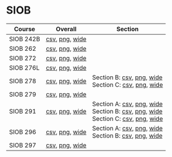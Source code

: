 # SIOB

| Course | Overall | Section |
| ------ | ------- | ------- |
| SIOB 242B | [csv](https://github.com/UCSD-Historical-Enrollment-Data/2024Winter/blob/main/overall/SIOB%20242B.csv), [png](https://raw.githubusercontent.com/UCSD-Historical-Enrollment-Data/2024Winter/main/plot_overall/SIOB%20242B.png), [wide](https://raw.githubusercontent.com/UCSD-Historical-Enrollment-Data/2024Winter/main/plot_overall_wide/SIOB%20242B.png) |  |
| SIOB 262 | [csv](https://github.com/UCSD-Historical-Enrollment-Data/2024Winter/blob/main/overall/SIOB%20262.csv), [png](https://raw.githubusercontent.com/UCSD-Historical-Enrollment-Data/2024Winter/main/plot_overall/SIOB%20262.png), [wide](https://raw.githubusercontent.com/UCSD-Historical-Enrollment-Data/2024Winter/main/plot_overall_wide/SIOB%20262.png) |  |
| SIOB 272 | [csv](https://github.com/UCSD-Historical-Enrollment-Data/2024Winter/blob/main/overall/SIOB%20272.csv), [png](https://raw.githubusercontent.com/UCSD-Historical-Enrollment-Data/2024Winter/main/plot_overall/SIOB%20272.png), [wide](https://raw.githubusercontent.com/UCSD-Historical-Enrollment-Data/2024Winter/main/plot_overall_wide/SIOB%20272.png) |  |
| SIOB 276L | [csv](https://github.com/UCSD-Historical-Enrollment-Data/2024Winter/blob/main/overall/SIOB%20276L.csv), [png](https://raw.githubusercontent.com/UCSD-Historical-Enrollment-Data/2024Winter/main/plot_overall/SIOB%20276L.png), [wide](https://raw.githubusercontent.com/UCSD-Historical-Enrollment-Data/2024Winter/main/plot_overall_wide/SIOB%20276L.png) |  |
| SIOB 278 | [csv](https://github.com/UCSD-Historical-Enrollment-Data/2024Winter/blob/main/overall/SIOB%20278.csv), [png](https://raw.githubusercontent.com/UCSD-Historical-Enrollment-Data/2024Winter/main/plot_overall/SIOB%20278.png), [wide](https://raw.githubusercontent.com/UCSD-Historical-Enrollment-Data/2024Winter/main/plot_overall_wide/SIOB%20278.png) | Section B: [csv](https://github.com/UCSD-Historical-Enrollment-Data/2024Winter/blob/main/section/SIOB%20278_B.csv), [png](https://raw.githubusercontent.com/UCSD-Historical-Enrollment-Data/2024Winter/main/plot_section/SIOB%20278_B.png), [wide](https://raw.githubusercontent.com/UCSD-Historical-Enrollment-Data/2024Winter/main/plot_section_wide/SIOB%20278_B.png)<br>Section C: [csv](https://github.com/UCSD-Historical-Enrollment-Data/2024Winter/blob/main/section/SIOB%20278_C.csv), [png](https://raw.githubusercontent.com/UCSD-Historical-Enrollment-Data/2024Winter/main/plot_section/SIOB%20278_C.png), [wide](https://raw.githubusercontent.com/UCSD-Historical-Enrollment-Data/2024Winter/main/plot_section_wide/SIOB%20278_C.png) |
| SIOB 279 | [csv](https://github.com/UCSD-Historical-Enrollment-Data/2024Winter/blob/main/overall/SIOB%20279.csv), [png](https://raw.githubusercontent.com/UCSD-Historical-Enrollment-Data/2024Winter/main/plot_overall/SIOB%20279.png), [wide](https://raw.githubusercontent.com/UCSD-Historical-Enrollment-Data/2024Winter/main/plot_overall_wide/SIOB%20279.png) |  |
| SIOB 291 | [csv](https://github.com/UCSD-Historical-Enrollment-Data/2024Winter/blob/main/overall/SIOB%20291.csv), [png](https://raw.githubusercontent.com/UCSD-Historical-Enrollment-Data/2024Winter/main/plot_overall/SIOB%20291.png), [wide](https://raw.githubusercontent.com/UCSD-Historical-Enrollment-Data/2024Winter/main/plot_overall_wide/SIOB%20291.png) | Section A: [csv](https://github.com/UCSD-Historical-Enrollment-Data/2024Winter/blob/main/section/SIOB%20291_A.csv), [png](https://raw.githubusercontent.com/UCSD-Historical-Enrollment-Data/2024Winter/main/plot_section/SIOB%20291_A.png), [wide](https://raw.githubusercontent.com/UCSD-Historical-Enrollment-Data/2024Winter/main/plot_section_wide/SIOB%20291_A.png)<br>Section B: [csv](https://github.com/UCSD-Historical-Enrollment-Data/2024Winter/blob/main/section/SIOB%20291_B.csv), [png](https://raw.githubusercontent.com/UCSD-Historical-Enrollment-Data/2024Winter/main/plot_section/SIOB%20291_B.png), [wide](https://raw.githubusercontent.com/UCSD-Historical-Enrollment-Data/2024Winter/main/plot_section_wide/SIOB%20291_B.png)<br>Section C: [csv](https://github.com/UCSD-Historical-Enrollment-Data/2024Winter/blob/main/section/SIOB%20291_C.csv), [png](https://raw.githubusercontent.com/UCSD-Historical-Enrollment-Data/2024Winter/main/plot_section/SIOB%20291_C.png), [wide](https://raw.githubusercontent.com/UCSD-Historical-Enrollment-Data/2024Winter/main/plot_section_wide/SIOB%20291_C.png) |
| SIOB 296 | [csv](https://github.com/UCSD-Historical-Enrollment-Data/2024Winter/blob/main/overall/SIOB%20296.csv), [png](https://raw.githubusercontent.com/UCSD-Historical-Enrollment-Data/2024Winter/main/plot_overall/SIOB%20296.png), [wide](https://raw.githubusercontent.com/UCSD-Historical-Enrollment-Data/2024Winter/main/plot_overall_wide/SIOB%20296.png) | Section A: [csv](https://github.com/UCSD-Historical-Enrollment-Data/2024Winter/blob/main/section/SIOB%20296_A.csv), [png](https://raw.githubusercontent.com/UCSD-Historical-Enrollment-Data/2024Winter/main/plot_section/SIOB%20296_A.png), [wide](https://raw.githubusercontent.com/UCSD-Historical-Enrollment-Data/2024Winter/main/plot_section_wide/SIOB%20296_A.png)<br>Section B: [csv](https://github.com/UCSD-Historical-Enrollment-Data/2024Winter/blob/main/section/SIOB%20296_B.csv), [png](https://raw.githubusercontent.com/UCSD-Historical-Enrollment-Data/2024Winter/main/plot_section/SIOB%20296_B.png), [wide](https://raw.githubusercontent.com/UCSD-Historical-Enrollment-Data/2024Winter/main/plot_section_wide/SIOB%20296_B.png) |
| SIOB 297 | [csv](https://github.com/UCSD-Historical-Enrollment-Data/2024Winter/blob/main/overall/SIOB%20297.csv), [png](https://raw.githubusercontent.com/UCSD-Historical-Enrollment-Data/2024Winter/main/plot_overall/SIOB%20297.png), [wide](https://raw.githubusercontent.com/UCSD-Historical-Enrollment-Data/2024Winter/main/plot_overall_wide/SIOB%20297.png) |  |
